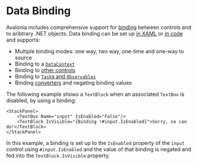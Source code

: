 # Data Binding

Avalonia includes comprehensive support for [binding](http://avaloniaui.net/docs/binding/bindings) between controls and to aribtrary .NET objects. Data binding can be set up [in XAML](http://avaloniaui.net/docs/binding/bindings) or [in code](http://avaloniaui.net/docs/binding/binding-from-code) and supports:

* Multiple binding modes: one way, two way, one-time and one-way to source
* Binding to a [`DataContext`](http://avaloniaui.net/docs/binding/datacontext)
* Binding to [other controls](http://avaloniaui.net/docs/binding/binding-to-controls)
* Binding to [`Task`s and `Observables`](http://avaloniaui.net/docs/binding/binding-to-tasks-and-observables)
* Binding [converters](http://avaloniaui.net/docs/binding/converting-binding-values) and negating binding values

The following example shows a `TextBlock` when an associated `TextBox` is disabled, by using a binding:

```markup
<StackPanel>
    <TextBox Name="input" IsEnabled="False"/>
    <TextBlock IsVisible="{Binding !#input.IsEnabled}">Sorry, no can do!</TextBlock>
</StackPanel>
```

In this example, a binding is set up to the `IsEnabled` property of the `input` control using `#input.IsEnabled` and the value of that binding is negated and fed into the `TextBlock.IsVisible` property.


